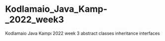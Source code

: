 # Kodlamaio_Java_Kamp-_2022_week3
Kodlamaio Java Kampı 2022 week 3 abstract classes inheritance interfaces

